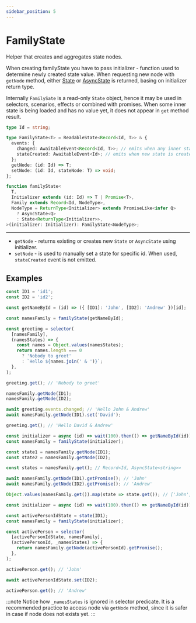 ```yaml
---
sidebar_position: 5
---
```


# FamilyState

Helper that creates and aggregates state nodes.

When creating familyState you have to pass initializer - function used to determine newly created state value.
When requesting new node with `getNode` method, either [State](/state) or [AsyncState](/async-state) is returned, basing on initializer return type.

Internally `FamilySate` is a read-only `State` object, hence it may be used in selectors, scenarios, effects or combined with promises. When some inner state is being loaded and has no value yet, it does not appear in `get` method result.

```ts
type Id = string;

type FamilyState<T> = ReadableState<Record<Id, T>> & {
  events: {
    changed: AwaitableEvent<Record<Id, T>>; // emits when any inner state emits `changed` event
    stateCreated: AwaitableEvent<Id>; // emits when new state is created with `getNode` method
  };
  getNode: (id: Id) => T;
  setNode: (id: Id, stateNode: T) => void;
};

function familyState<
  T,
  Initializer extends (id: Id) => T | Promise<T>,
  Family extends Record<Id, NodeType>,
  NodeType = ReturnType<Initializer> extends PromiseLike<infer Q>
    ? AsyncState<Q>
    : State<ReturnType<Initializer>>,
>(initializer: Initializer): FamilyState<NodeType>;
```

---

* `getNode` - returns existing or creates new `State` or `AsyncState` using initializer.
* `setNode` - is used to manually set a state for specific id. When used, `stateCreated` event is not emitted.


## Examples

```ts title="Example: family of sync states"
const ID1 = 'id1';
const ID2 = 'id2';

const getNameById = (id) => ({ [ID1]: 'John', [ID2]: 'Andrew' })[id];

const namesFamily = familyState(getNameById);

const greeting = selector(
  [namesFamily],
  (namesStates) => {
    const names = Object.values(namesStates);
    return names.length === 0
      ? 'Nobody to greet'
      : `Hello ${names.join(' & ')}`;
  },
);

greeting.get(); // 'Nobody to greet'

namesFamily.getNode(ID1);
namesFamily.getNode(ID2);

await greeting.events.changed; // 'Hello John & Andrew'
await namesFamily.getNode(ID1).set('David');

greeting.get(); // 'Hello David & Andrew'
```


```ts title="Family of async states"
const initializer = async (id) => wait(100).then(() => getNameById(id));
const namesFamily = familyState(initializer);

const state1 = namesFamily.getNode(ID1);
const state2 = namesFamily.getNode(ID2);

const states = namesFamily.get(); // Record<Id, AsyncState<string>>

await namesFamily.getNode(ID1).getPromise(); // 'John'
await namesFamily.getNode(ID2).getPromise(); // 'Andrew'

Object.values(namesFamily.get()).map(state => state.get()); // ['John', 'Andrew']
```

```ts title="Async family usage with selector"
const initializer = async (id) => wait(100).then(() => getNameById(id));

const activePersonIdState = state(ID1);
const namesFamily = familyState(initializer);

const activePerson = selector(
  [activePersonIdState, namesFamily],
  (activePersonId, _namesStates) => {
    return namesFamily.getNode(activePersonId).getPromise();
  },
);

activePerson.get(); // 'John'

await activePersonIdState.set(ID2);

activePerson.get(); // 'Andrew'
```

:::note
Notice how `_namesStates` is ignored in selector predicate. It is a recommended practice to access node via `getNode` method, since it is safer in case if node does not exists yet.
:::
